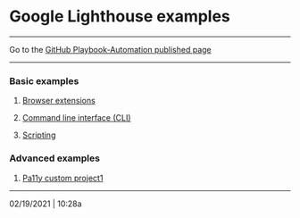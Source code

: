 # Google Lighthouse examples

---

Go to the [GitHub Playbook-Automation published page](https://section508coordinators.github.io/Dev-Automation/)

---

### Basic examples

 1. [Browser extensions](https://github.com/Section508Coordinators/Dev-Automation/tree/master/examples/lighthouse/lh-basic-browser-ext)

 2. [Command line interface (CLI)](https://github.com/Section508Coordinators/Dev-Automation/tree/master/examples/lighthouse/lh-basic-cli)

 3. [Scripting](https://github.com/Section508Coordinators/Dev-Automation/tree/master/examples/lighthouse/lh-basic-scripts)

### Advanced examples

 1. [Pa11y custom project1](https://github.com/Section508Coordinators/Dev-Automation/tree/master/examples/lighthouse/lh-advanced-project1)
        
---

02/19/2021 | 10:28a
